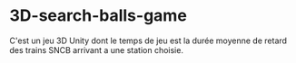 # 3D-search-balls-game
C'est un jeu 3D Unity dont le temps de jeu est la durée moyenne de retard des trains SNCB arrivant a une station choisie.
